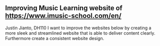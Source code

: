 ## Improving Music Learning website of https://www.imusic-school.com/en/
Justin Jianto, DH110
I want to improve the websites below by creating a more sleek and streamlined website that is able to deliver content clearly. Furthermore create a consistent website design.
